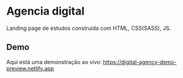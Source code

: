 # Agencia digital
Landing page de estudos construída com HTML, CSS(SASS), JS.

## Demo
Aqui está uma demonstração ao vivo: https://digital-agency-demo-preview.netlify.app
